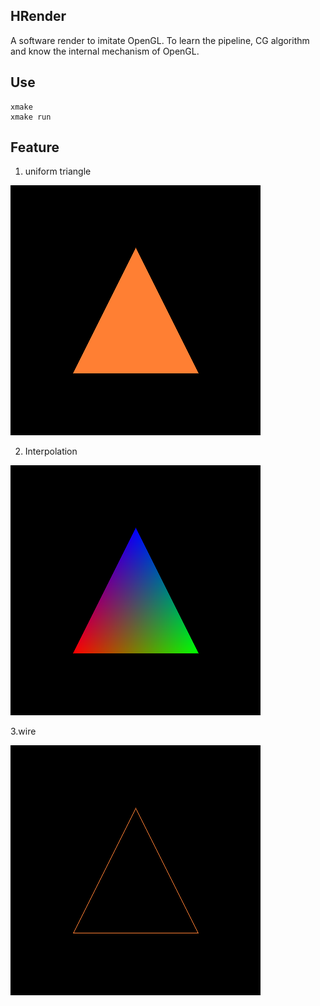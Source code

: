 ## HRender
A software render to imitate OpenGL. To learn the pipeline, CG algorithm and know the internal mechanism of OpenGL.
## Use
```
xmake
xmake run
```
## Feature
1. uniform triangle

![img](result/triangle_uniform.png)

2. Interpolation

![img](result/interpolation.png)

3.wire

![img](result/wire.png)